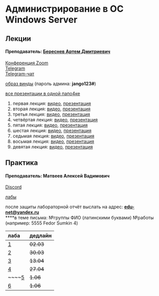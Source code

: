 # Администрирование в ОС Windows Server

## Лекции

#### Преподаватель: [Береснев Артем Дмитриевич](https://isu.ifmo.ru/pls/apex/f?p=2143:3:111244859593082::NO::PID:112280)

[Конференция Zoom](https://us02web.zoom.us/j/4877431045?pwd=U3hjSDB6YjRLNGgwWUdBN0dUaGhoQT09)   
[Telegram](https://t.me/ITSMDao)   
[Telegram-чат](https://t.me/ITSMDaoChat)

[образ винды](https://niuitmo-my.sharepoint.com/personal/112280_niuitmo_ru/_layouts/15/onedrive.aspx?id=%2Fpersonal%2F112280%5Fniuitmo%5Fru%2FDocuments%2F%D0%94%D0%BE%D1%81%D1%82%D1%83%D0%BF%D0%BD%D0%BE%20%D0%B2%D1%81%D0%B5%D0%BC%2Fwindows2012%2D2%2Evdi%2E7z&parent=%2Fpersonal%2F112280%5Fniuitmo%5Fru%2FDocuments%2F%D0%94%D0%BE%D1%81%D1%82%D1%83%D0%BF%D0%BD%D0%BE%20%D0%B2%D1%81%D0%B5%D0%BC&originalPath=aHR0cHM6Ly9uaXVpdG1vLW15LnNoYXJlcG9pbnQuY29tLzp1Oi9nL3BlcnNvbmFsLzExMjI4MF9uaXVpdG1vX3J1L0VaR2hEdnRjLWV4UGswQ3VGV2lOYXlnQnh5dGpUNWd0enJZdWdjRjV0UWFDbHc_cnRpbWU9clowc1R0VG0yRWc) \(пароль админа: **jango123\#**\)

[все презентации в одной папо4ке](https://drive.google.com/drive/folders/1Oq7VYM4882Q1TMJoGNqHGDO3hBZ3ZKs8)

1. первая лекция: [видео](https://yadi.sk/i/Ugg5qP1WftF7Pw), [презентация](https://drive.google.com/file/d/17Df7Zn6earfCEB4-WWq-wbrjW4a7jxDq/view) 
2. вторая лекция: [видео](https://disk.yandex.ru/i/eGqa5XCdFj03RQ), [презентация](https://drive.google.com/file/d/1_64M9w1zg0t99OD0geUBm4jON0jBaZB7/view)
3. третья лекция: [видео](https://disk.yandex.ru/i/l8T84cp5Pd4Mhw), [презентация](https://drive.google.com/file/d/1Kbsed9Gl3b2sySdpj8QanTlR4llZRoxz/view)
4. четвёртая лекция: [видео](https://disk.yandex.ru/i/KPuhBYJ1Zt1yVw), [презентация](https://drive.google.com/drive/folders/1Oq7VYM4882Q1TMJoGNqHGDO3hBZ3ZKs8)
5. пятая лекция: [видео](https://yadi.sk/d/u9eCXHhVe6dxaA
   ), [презентация](https://docs.google.com/presentation/d/1XbSp-3TQxUL8Wya0qO0Qkpwlw5wInFNA/edit?usp=drive_web&ouid=105895795501397605521&rtpof=true)
6. шестая лекция: [видео](https://yadi.sk/i/kw2Wl0vckYq94A
   ), [презентация](https://docs.google.com/presentation/d/1YRqtXiXoqgRBlg8LMf8gKQt8FBwcx5WD/edit?rtpof=true)
7. седьмая лекция: [видео](https://yadi.sk/i/k4EoLZHXTq8Dlg
   ), [презентация](https://drive.google.com/file/d/1DTy1pDHVgveV2tanCDpeLrLNaAM2m9wF/view)
8. восьмая лекция: [видео](https://yadi.sk/i/01YWnL-HwGzntg
   ), [презентация](https://drive.google.com/file/d/1nkFXgoSFwcGwUWbCNtzJDqtToklbkyTT/view)
9. девятая лекция: [видео](https://yadi.sk/i/ykLcercFzuoHTw
   ), [презентация](https://drive.google.com/file/d/1MxxtlpmqCbAXDnAm255a-1YYcO_4pLrm/view) 

## Практика

#### Преподаватель: Матвеев Алексей Вадимович

[Discord](https://vk.com/away.php?to=https%3A%2F%2Fdiscord.gg%2FM2X94XJp&cc_key=)

[лабы](https://drive.google.com/drive/folders/1UoIjuQ0YgMoKlrBA5DLL17a6qGDWmzoV)

после защиты лабораторной отчёт выслать на адрес: [**edu-net@yandex.ru**](mailto:edu-net@yandex.ru)  
****в теме письма: №группы ФИО \(латинскими буквами\) №работы \(например: 5555 Fedor Sumkin 4\)

| лаба | дедлайн |
| :--- | :--- |
| [1](https://docs.google.com/document/d/1fq23Y7y4b5CqXv57lEvxWps_OFsMsUKE/edit) | ~~02.03~~ |
| [2](https://docs.google.com/document/d/1-WJeCiLpRSjYH0LuHcTrcb4skwdq66dM/edit) | ~~30.03~~ |
| [3](https://docs.google.com/document/d/1ICedsJEgWSHc33J6KaXjqxhO5FFivTFA/edit?usp=drive_web&ouid=105895795501397605521&rtpof=true) | ~~13.04~~ |
| [4](https://docs.google.com/document/d/1_4pUToi9RaMgwrwA_ULJopA1PYuTKSyZ/edit?usp=drive_web&ouid=105895795501397605521&rtpof=true) | ~~27.04~~ |
| ~~~~[5](https://docs.google.com/document/d/1KNGPKbVXk9--FPo926_a46L2pe3___AM/edit?rtpof=true) | ~~1.06~~ |
| [6](https://docs.google.com/document/d/1NYiVjPHmC3rX2Uhm1diO27_i7ygFd-wE/edit) | ~~1.06~~ |

